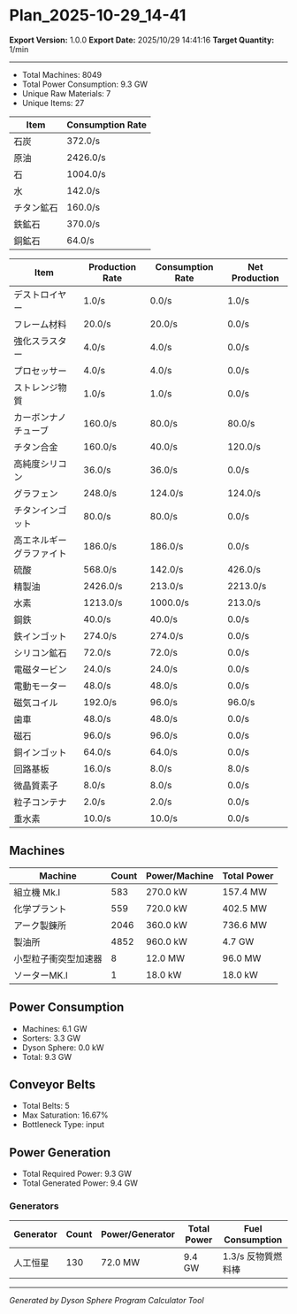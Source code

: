 # Plan_2025-10-29_14-41

**Export Version:** 1.0.0
**Export Date:** 2025/10/29 14:41:16
**Target Quantity:** 1/min

---
- Total Machines: 8049
- Total Power Consumption: 9.3 GW
- Unique Raw Materials: 7
- Unique Items: 27

| Item | Consumption Rate |
|---|---|
| 石炭 | 372.0/s |
| 原油 | 2426.0/s |
| 石 | 1004.0/s |
| 水 | 142.0/s |
| チタン鉱石 | 160.0/s |
| 鉄鉱石 | 370.0/s |
| 銅鉱石 | 64.0/s |


| Item | Production Rate | Consumption Rate | Net Production |
|---|---|---|---|
| デストロイヤー | 1.0/s | 0.0/s | 1.0/s |
| フレーム材料 | 20.0/s | 20.0/s | 0.0/s |
| 強化スラスター | 4.0/s | 4.0/s | 0.0/s |
| プロセッサー | 4.0/s | 4.0/s | 0.0/s |
| ストレンジ物質 | 1.0/s | 1.0/s | 0.0/s |
| カーボンナノチューブ | 160.0/s | 80.0/s | 80.0/s |
| チタン合金 | 160.0/s | 40.0/s | 120.0/s |
| 高純度シリコン | 36.0/s | 36.0/s | 0.0/s |
| グラフェン | 248.0/s | 124.0/s | 124.0/s |
| チタンインゴット | 80.0/s | 80.0/s | 0.0/s |
| 高エネルギーグラファイト | 186.0/s | 186.0/s | 0.0/s |
| 硫酸 | 568.0/s | 142.0/s | 426.0/s |
| 精製油 | 2426.0/s | 213.0/s | 2213.0/s |
| 水素 | 1213.0/s | 1000.0/s | 213.0/s |
| 鋼鉄 | 40.0/s | 40.0/s | 0.0/s |
| 鉄インゴット | 274.0/s | 274.0/s | 0.0/s |
| シリコン鉱石 | 72.0/s | 72.0/s | 0.0/s |
| 電磁タービン | 24.0/s | 24.0/s | 0.0/s |
| 電動モーター | 48.0/s | 48.0/s | 0.0/s |
| 磁気コイル | 192.0/s | 96.0/s | 96.0/s |
| 歯車 | 48.0/s | 48.0/s | 0.0/s |
| 磁石 | 96.0/s | 96.0/s | 0.0/s |
| 銅インゴット | 64.0/s | 64.0/s | 0.0/s |
| 回路基板 | 16.0/s | 8.0/s | 8.0/s |
| 微晶質素子 | 8.0/s | 8.0/s | 0.0/s |
| 粒子コンテナ | 2.0/s | 2.0/s | 0.0/s |
| 重水素 | 10.0/s | 10.0/s | 0.0/s |

## Machines

| Machine | Count | Power/Machine | Total Power |
|---|---|---|---|
| 組立機 Mk.I | 583 | 270.0 kW | 157.4 MW |
| 化学プラント | 559 | 720.0 kW | 402.5 MW |
| アーク製錬所 | 2046 | 360.0 kW | 736.6 MW |
| 製油所 | 4852 | 960.0 kW | 4.7 GW |
| 小型粒子衝突型加速器 | 8 | 12.0 MW | 96.0 MW |
| ソーターMK.I | 1 | 18.0 kW | 18.0 kW |

## Power Consumption

- Machines: 6.1 GW
- Sorters: 3.3 GW
- Dyson Sphere: 0.0 kW
- Total: 9.3 GW

## Conveyor Belts

- Total Belts: 5
- Max Saturation: 16.67%
- Bottleneck Type: input

## Power Generation

- Total Required Power: 9.3 GW
- Total Generated Power: 9.4 GW
### Generators

| Generator | Count | Power/Generator | Total Power | Fuel Consumption |
|---|---|---|---|---|
| 人工恒星 | 130 | 72.0 MW | 9.4 GW | 1.3/s 反物質燃料棒 |

---

*Generated by Dyson Sphere Program Calculator Tool*
